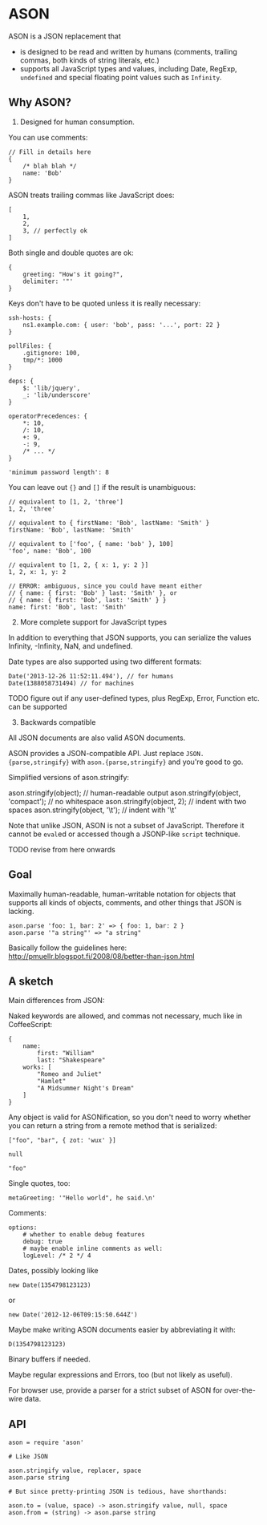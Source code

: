 # ASON 

ASON is a JSON replacement that

- is designed to be read and written by humans (comments, trailing commas, both
  kinds of string literals, etc.)
- supports all JavaScript types and values, including Date, RegExp, `undefined`
  and special floating point values such as `Infinity`.

## Why ASON?

1. Designed for human consumption.

You can use comments:

	// Fill in details here
	{
		/* blah blah */
		name: 'Bob'
	}

ASON treats trailing commas like JavaScript does:

	[
		1,
		2,
		3, // perfectly ok
	]

Both single and double quotes are ok:

	{
		greeting: "How's it going?",
		delimiter: '"'
	}

Keys don't have to be quoted unless it is really necessary:

	ssh-hosts: {
		ns1.example.com: { user: 'bob', pass: '...', port: 22 }
	}

	pollFiles: {
		.gitignore: 100,
		tmp/*: 1000
	}

	deps: {
		$: 'lib/jquery',
		_: 'lib/underscore'
	}

	operatorPrecedences: {
		*: 10,
		/: 10,
		+: 9,
		-: 9,
		/* ... */
	}

	'minimum password length': 8

You can leave out `{}` and `[]` if the result is unambiguous:

	// equivalent to [1, 2, 'three']
	1, 2, 'three' 

	// equivalent to { firstName: 'Bob', lastName: 'Smith' }
	firstName: 'Bob', lastName: 'Smith'

	// equivalent to ['foo', { name: 'bob' }, 100]
	'foo', name: 'Bob', 100

	// equivalent to [1, 2, { x: 1, y: 2 }]
	1, 2, x: 1, y: 2

	// ERROR: ambiguous, since you could have meant either
	// { name: { first: 'Bob' } last: 'Smith' }, or 
	// { name: { first: 'Bob', last: 'Smith' } }
	name: first: 'Bob', last: 'Smith'

2. More complete support for JavaScript types

In addition to everything that JSON supports, you can serialize the values
Infinity, -Infinity, NaN, and undefined.  

Date types are also supported using two different formats:

	Date('2013-12-26 11:52:11.494'), // for humans
	Date(1388058731494) // for machines

TODO figure out if any user-defined types, plus RegExp, Error, Function etc. can
be supported

3. Backwards compatible

All JSON documents are also valid ASON documents.

ASON provides a JSON-compatible API.  Just replace `JSON.{parse,stringify}` with
`ason.{parse,stringify}` and you're good to go.

Simplified versions of ason.stringify:

ason.stringify(object); // human-readable output
ason.stringify(object, 'compact'); // no whitespace
ason.stringify(object, 2); // indent with two spaces
ason.stringify(object, '\t'); // indent with '\t'

Note that unlike JSON, ASON is not a subset of JavaScript. Therefore it cannot
be `eval`ed or accessed though a JSONP-like `script` technique.

TODO revise from here onwards

## Goal

Maximally human-readable, human-writable notation for objects that supports all
kinds of objects, comments, and other things that JSON is lacking.

	ason.parse 'foo: 1, bar: 2' => { foo: 1, bar: 2 }
	ason.parse '"a string"' => "a string"

Basically follow the guidelines here:
http://pmuellr.blogspot.fi/2008/08/better-than-json.html

## A sketch

Main differences from JSON:

Naked keywords are allowed, and commas not necessary, much like in CoffeeScript:

	{
		name:
			first: "William"
			last: "Shakespeare"
		works: [
			"Romeo and Juliet"
			"Hamlet"
			"A Midsummer Night's Dream"
		]
	}

Any object is valid for ASONification, so you don't need to worry whether you
can return a string from a remote method that is serialized:

	["foo", "bar", { zot: 'wux' }]

	null

	"foo"

Single quotes, too:

	metaGreeting: '"Hello world", he said.\n'

Comments:

	options:
		# whether to enable debug features
		debug: true
		# maybe enable inline comments as well:
		logLevel: /* 2 */ 4 


Dates, possibly looking like

	new Date(1354798123123)

or

	new Date('2012-12-06T09:15:50.644Z')

Maybe make writing ASON documents easier by abbreviating it with:

	D(1354798123123)

Binary buffers if needed.

Maybe regular expressions and Errors, too (but not likely as useful).

For browser use, provide a parser for a strict subset of ASON for over-the-wire
data.

## API

	ason = require 'ason'

	# Like JSON

	ason.stringify value, replacer, space
	ason.parse string

	# But since pretty-printing JSON is tedious, have shorthands:

	ason.to = (value, space) -> ason.stringify value, null, space
	ason.from = (string) -> ason.parse string

